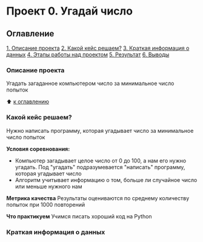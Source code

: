 # Проект 0. Угадай число

## Оглавление 
[1. Описание проекта](https://github.com/SvetlanaLis/sf_data_scince/blob/main/project_0/README.md#Описание-проекта)
[2. Какой кейс решаем?](https://github.com/SvetlanaLis/sf_data_scince/blob/main/project_0/README.md#Какой-кейс-решаем)
[3. Краткая информация о данных](https://github.com/SvetlanaLis/sf_data_scince/blob/main/project_0/README.md#Краткая-информация-о-данных)
[4. Этапы работы над проектом](https://github.com/SvetlanaLis/sf_data_scince/blob/main/project_0/README.md#Этапы-работы-над-проектом)
[5. Результат](https://github.com/SvetlanaLis/sf_data_scince/blob/main/project_0/README.md#Этапы-работы-над-проектом)
[6. Выводы](https://github.com/SvetlanaLis/sf_data_scince/blob/main/project_0/README.md#Выводы)

### Описание проекта
Угадать загаданное компьютером число за минимальное число попыток

:arrow_up: [к оглавлению](https://github.com/SvetlanaLis/sf_data_scince/blob/main/project_0/README.md#Оглавление)

### Какой кейс решаем?
Нужно написать программу, которая угадывает число за минимальное число попыток

**Условия соревнования:**
- Компьютер загадывает целое число от 0 до 100, а нам его нужно угадать. Под "угадать" подразумевается "написать" программу, которая угадывает число
- Алгоритм учитывает информацию о том, больше ли случайное число или меньше нужного нам

**Метрика качества**
Результаты оцениваются по среднему количеству попыток при 1000 повторений

**Что практикуем**
Учимся писать хороший код на Python

### Краткая информация о данных


